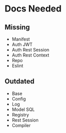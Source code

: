 # Docs Needed 

## Missing
- Manifest
- Auth JWT
- Auth Rest Session
- Auth Rest Context
- Repo
- Eslint

## Outdated
- Base
- Config
- Log
- Model SQL
- Registry
- Rest Session
- Compiler
